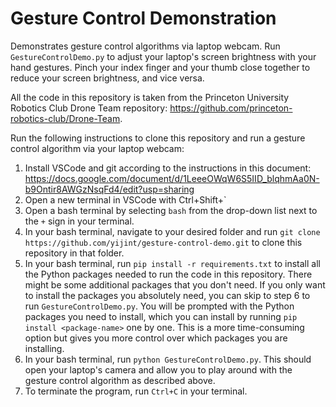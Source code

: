 # Gesture Control Demonstration

Demonstrates gesture control algorithms via laptop webcam. Run `GestureControlDemo.py` to adjust your laptop's screen brightness with your hand gestures. Pinch your index finger and your thumb close together to reduce your screen brightness, and vice versa. 

All the code in this repository is taken from the Princeton University Robotics Club Drone Team repository: https://github.com/princeton-robotics-club/Drone-Team.

Run the following instructions to clone this repository and run a gesture control algorithm via your laptop webcam:
1. Install VSCode and git according to the instructions in this document: https://docs.google.com/document/d/1LeeeOWqW6S5IID_blqhmAa0N-b9Ontir8AWGzNsqFd4/edit?usp=sharing 
2. Open a new terminal in VSCode with Ctrl+Shift+`
3. Open a bash terminal by selecting `bash` from the drop-down list next to the `+` sign in your terminal. 
4. In your bash terminal, navigate to your desired folder and run `git clone https://github.com/yijint/gesture-control-demo.git` to clone this repository in that folder. 
5. In your bash terminal, run `pip install -r requirements.txt` to install all the Python packages needed to run the code in this repository. There might be some additional packages that you don't need. If you only want to install the packages you absolutely need, you can skip to step 6 to run `GestureControlDemo.py`. You will be prompted with the Python packages you need to install, which you can install by running `pip install <package-name>` one by one. This is a more time-consuming option but gives you more control over which packages you are installing. 
6. In your bash terminal, run `python GestureControlDemo.py`. This should open your laptop's camera and allow you to play around with the gesture control algorithm as described above. 
7. To terminate the program, run `Ctrl+C` in your terminal.  
